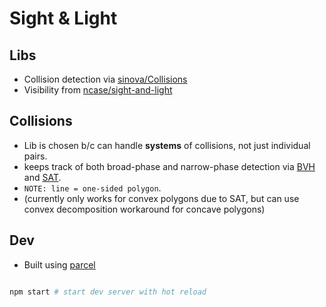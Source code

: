 Sight & Light
===============


Libs
---

* Collision detection via [sinova/Collisions](https://sinova.github.io/Collisions)
* Visibility from [ncase/sight-and-light](http://ncase.github.io/sight-and-light)

Collisions
---
 - Lib is chosen b/c can handle **systems** of collisions, not just individual pairs.
 - keeps track of both broad-phase and narrow-phase detection via [BVH](https://en.wikipedia.org/wiki/Bounding_volume_hierarchy) and [SAT](https://en.wikipedia.org/wiki/Separating_axis_theorem). 
 - `NOTE: line = one-sided polygon`.
 - (currently only works for convex polygons due to SAT, but can use convex decomposition workaround for concave polygons)

Dev
---
* Built using [parcel](https://parceljs.org/)

```bash

npm start # start dev server with hot reload

```
